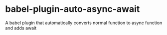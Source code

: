 # babel-plugin-auto-async-await
A babel plugin that automatically converts normal function to async function and adds await
